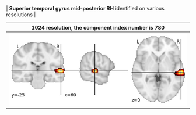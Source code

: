 


| **Superior temporal gyrus mid-posterior RH** identified on various resolutions |

| 1024 resolution, the component index number is 780|  
|:---:|  
| ![Component 1024](../1024/final/780.jpg "From component 1024: Superior temporal gyrus mid-posterior RH") |